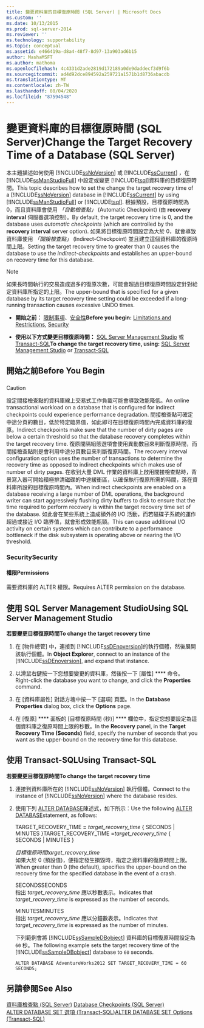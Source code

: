 ```yaml
---
title: 變更資料庫的目標復原時間 (SQL Server) | Microsoft Docs
ms.custom: ''
ms.date: 10/13/2015
ms.prod: sql-server-2014
ms.reviewer: ''
ms.technology: supportability
ms.topic: conceptual
ms.assetid: e466419a-d8a4-48f7-8d97-13a903ad6b15
author: MashaMSFT
ms.author: mathoma
ms.openlocfilehash: 4c4331d2ade2819d172189a0de9daddecf3d9f6b
ms.sourcegitcommit: ad4d92dce894592a259721a1571b1d8736abacdb
ms.translationtype: MT
ms.contentlocale: zh-TW
ms.lasthandoff: 08/04/2020
ms.locfileid: "87594548"
---
```

# <a name="change-the-target-recovery-time-of-a-database-sql-server"></a><span data-ttu-id="2dcbe-102">變更資料庫的目標復原時間 (SQL Server)</span><span class="sxs-lookup"><span data-stu-id="2dcbe-102">Change the Target Recovery Time of a Database (SQL Server)</span></span>
  <span data-ttu-id="2dcbe-103">本主題描述如何使用 [!INCLUDE[ssNoVersion](../../includes/ssnoversion-md.md)] 或 [!INCLUDE[ssCurrent](../../includes/sscurrent-md.md)] ，在 [!INCLUDE[ssManStudioFull](../../includes/ssmanstudiofull-md.md)] 中設定或變更 [!INCLUDE[tsql](../../includes/tsql-md.md)]資料庫的目標復原時間。</span><span class="sxs-lookup"><span data-stu-id="2dcbe-103">This topic describes how to set the change the target recovery time of a [!INCLUDE[ssNoVersion](../../includes/ssnoversion-md.md)] database in [!INCLUDE[ssCurrent](../../includes/sscurrent-md.md)] by using [!INCLUDE[ssManStudioFull](../../includes/ssmanstudiofull-md.md)] or [!INCLUDE[tsql](../../includes/tsql-md.md)].</span></span> <span data-ttu-id="2dcbe-104">根據預設，目標復原時間為 0，而且資料庫會使用 *「自動檢查點」* (Automatic Checkpoint) (由 **recovery interval** 伺服器選項控制)。</span><span class="sxs-lookup"><span data-stu-id="2dcbe-104">By default, the target recovery time is 0, and the database uses *automatic checkpoints* (which are controlled by the **recovery interval** server option).</span></span> <span data-ttu-id="2dcbe-105">如果將目標復原時間設定為大於 0，就會導致資料庫使用 *「間接檢查點」* (Indirect-Checkpoint) 並且建立這個資料庫的復原時間上限。</span><span class="sxs-lookup"><span data-stu-id="2dcbe-105">Setting the target recovery time to greater than 0 causes the database to use the *indirect-checkpoints* and establishes an upper-bound on recovery time for this database.</span></span>  
  
> [!NOTE]  
>  <span data-ttu-id="2dcbe-106">如果長時間執行的交易造成過多的復原次數，可能會超過目標復原時間設定針對給定資料庫所指定的上限。</span><span class="sxs-lookup"><span data-stu-id="2dcbe-106">The upper-bound that is specified for a given database by its target recovery time setting could be exceeded if a long-running transaction causes excessive UNDO times.</span></span>  
  
-   <span data-ttu-id="2dcbe-107">**開始之前：** [限制事項](#Restrictions)、[安全性](#Security)</span><span class="sxs-lookup"><span data-stu-id="2dcbe-107">**Before you begin:**  [Limitations and Restrictions](#Restrictions), [Security](#Security)</span></span>  
  
-   <span data-ttu-id="2dcbe-108">**使用以下方式變更目標復原時間：** [SQL Server Management Studio](#SSMSProcedure) 或 [Transact-SQL](#TsqlProcedure)</span><span class="sxs-lookup"><span data-stu-id="2dcbe-108">**To change the target recovery time, using:**  [SQL Server Management Studio](#SSMSProcedure) or [Transact-SQL](#TsqlProcedure)</span></span>  
  
##  <a name="before-you-begin"></a><a name="BeforeYouBegin"></a> <span data-ttu-id="2dcbe-109">開始之前</span><span class="sxs-lookup"><span data-stu-id="2dcbe-109">Before You Begin</span></span>  
  
###  <a name="Restrictions"></a>  
  
> [!CAUTION]  
>  <span data-ttu-id="2dcbe-110">設定間接檢查點的資料庫線上交易式工作負載可能會導致效能降低。</span><span class="sxs-lookup"><span data-stu-id="2dcbe-110">An online transactional workload on a database that is configured for indirect checkpoints could experience performance degradation.</span></span> <span data-ttu-id="2dcbe-111">間接檢查點可確定中途分頁的數目，低於特定臨界值，如此即可在目標復原時間內完成資料庫的復原。</span><span class="sxs-lookup"><span data-stu-id="2dcbe-111">Indirect checkpoints make sure that the number of dirty pages are below a certain threshold so that the database recovery completes within the target recovery time.</span></span> <span data-ttu-id="2dcbe-112">復原間隔組態選項會使用異動數目來判斷復原時間，而間接檢查點則是會利用中途分頁數目來判斷復原時間。</span><span class="sxs-lookup"><span data-stu-id="2dcbe-112">The recovery interval configuration option uses the number of transactions to determine the recovery time as opposed to indirect checkpoints which makes use of number of dirty pages.</span></span> <span data-ttu-id="2dcbe-113">在收到大量 DML 作業的資料庫上啟用間接檢查點時，背景寫入器可開始積極排清磁碟的中途緩衝區，以確保執行復原所需的時間，落在資料庫所設的目標復原時間內。</span><span class="sxs-lookup"><span data-stu-id="2dcbe-113">When indirect checkpoints are enabled on a database receiving a large number of DML operations, the background writer can start aggressively flushing dirty buffers to disk to ensure that the time required to perform recovery is within the target recovery time set of the database.</span></span> <span data-ttu-id="2dcbe-114">如此會在某些系統上造成額外的 I/O 活動，而若磁碟子系統的運作超過或接近 I/O 臨界值，就會形成效能瓶頸。</span><span class="sxs-lookup"><span data-stu-id="2dcbe-114">This can cause additional I/O activity on certain systems which can contribute to a performance bottleneck if the disk subsystem is operating above or nearing the I/O threshold.</span></span>  
  
###  <a name="security"></a><a name="Security"></a> <span data-ttu-id="2dcbe-115">Security</span><span class="sxs-lookup"><span data-stu-id="2dcbe-115">Security</span></span>  
  
####  <a name="permissions"></a><a name="Permissions"></a> <span data-ttu-id="2dcbe-116">權限</span><span class="sxs-lookup"><span data-stu-id="2dcbe-116">Permissions</span></span>  
 <span data-ttu-id="2dcbe-117">需要資料庫的 ALTER 權限。</span><span class="sxs-lookup"><span data-stu-id="2dcbe-117">Requires ALTER permission on the database.</span></span>  
  
##  <a name="using-sql-server-management-studio"></a><a name="SSMSProcedure"></a> <span data-ttu-id="2dcbe-118">使用 SQL Server Management Studio</span><span class="sxs-lookup"><span data-stu-id="2dcbe-118">Using SQL Server Management Studio</span></span>  
 <span data-ttu-id="2dcbe-119">**若要變更目標復原時間**</span><span class="sxs-lookup"><span data-stu-id="2dcbe-119">**To change the target recovery time**</span></span>  
  
1.  <span data-ttu-id="2dcbe-120">在 [物件總管] 中，連接到 [!INCLUDE[ssDEnoversion](../../includes/ssdenoversion-md.md)]的執行個體，然後展開該執行個體。</span><span class="sxs-lookup"><span data-stu-id="2dcbe-120">In **Object Explorer**, connect to an instance of the [!INCLUDE[ssDEnoversion](../../includes/ssdenoversion-md.md)], and expand that instance.</span></span>  
  
2.  <span data-ttu-id="2dcbe-121">以滑鼠右鍵按一下您想要變更的資料庫，然後按一下 [屬性] \*\*\*\* 命令。</span><span class="sxs-lookup"><span data-stu-id="2dcbe-121">Right-click the database you want to change, and click the **Properties** command.</span></span>  
  
3.  <span data-ttu-id="2dcbe-122">在 [資料庫屬性]  對話方塊中按一下 [選項]  頁面。</span><span class="sxs-lookup"><span data-stu-id="2dcbe-122">In the **Database Properties** dialog box, click the **Options** page.</span></span>  
  
4.  <span data-ttu-id="2dcbe-123">在 [復原] \*\*\*\* 面板的 [目標復原時間 (秒)] \*\*\*\* 欄位中，指定您想要設定為這個資料庫之復原時間上限的秒數。</span><span class="sxs-lookup"><span data-stu-id="2dcbe-123">In the **Recovery** panel, in the **Target Recovery Time (Seconds)** field, specify the number of seconds that you want as the upper-bound on the recovery time for this database.</span></span>  
  
##  <a name="using-transact-sql"></a><a name="TsqlProcedure"></a> <span data-ttu-id="2dcbe-124">使用 Transact-SQL</span><span class="sxs-lookup"><span data-stu-id="2dcbe-124">Using Transact-SQL</span></span>  
 <span data-ttu-id="2dcbe-125">**若要變更目標復原時間**</span><span class="sxs-lookup"><span data-stu-id="2dcbe-125">**To change the target recovery time**</span></span>  
  
1.  <span data-ttu-id="2dcbe-126">連接到資料庫所在的 [!INCLUDE[ssNoVersion](../../includes/ssnoversion-md.md)] 執行個體。</span><span class="sxs-lookup"><span data-stu-id="2dcbe-126">Connect to the instance of [!INCLUDE[ssNoVersion](../../includes/ssnoversion-md.md)] where the database resides.</span></span>  
  
2.  <span data-ttu-id="2dcbe-127">使用下列 [ALTER DATABASE](/sql/t-sql/statements/alter-database-transact-sql-set-options)陳述式，如下所示：</span><span class="sxs-lookup"><span data-stu-id="2dcbe-127">Use the following [ALTER DATABASE](/sql/t-sql/statements/alter-database-transact-sql-set-options)statement, as follows:</span></span>  
  
     <span data-ttu-id="2dcbe-128">TARGET_RECOVERY_TIME **=** _target_recovery_time_ { SECONDS | MINUTES }</span><span class="sxs-lookup"><span data-stu-id="2dcbe-128">TARGET_RECOVERY_TIME **=**_target_recovery_time_ { SECONDS | MINUTES }</span></span>  
  
     <span data-ttu-id="2dcbe-129">*目標復原時間*</span><span class="sxs-lookup"><span data-stu-id="2dcbe-129">*target_recovery_time*</span></span>  
     <span data-ttu-id="2dcbe-130">如果大於 0 (預設值)，便指定發生損毀時，指定之資料庫的復原時間上限。</span><span class="sxs-lookup"><span data-stu-id="2dcbe-130">When greater than 0 (the default), specifies the upper-bound on the recovery time for the specified database in the event of a crash.</span></span>  
  
     <span data-ttu-id="2dcbe-131">SECONDS</span><span class="sxs-lookup"><span data-stu-id="2dcbe-131">SECONDS</span></span>  
     <span data-ttu-id="2dcbe-132">指出 *target_recovery_time* 應以秒數表示。</span><span class="sxs-lookup"><span data-stu-id="2dcbe-132">Indicates that *target_recovery_time* is expressed as the number of seconds.</span></span>  
  
     <span data-ttu-id="2dcbe-133">MINUTES</span><span class="sxs-lookup"><span data-stu-id="2dcbe-133">MINUTES</span></span>  
     <span data-ttu-id="2dcbe-134">指出 *target_recovery_time* 應以分鐘數表示。</span><span class="sxs-lookup"><span data-stu-id="2dcbe-134">Indicates that *target_recovery_time* is expressed as the number of minutes.</span></span>  
  
     <span data-ttu-id="2dcbe-135">下列範例會將 [!INCLUDE[ssSampleDBobject](../../includes/sssampledbobject-md.md)] 資料庫的目標復原時間設定為 `60` 秒。</span><span class="sxs-lookup"><span data-stu-id="2dcbe-135">The following example sets the target recovery time of the [!INCLUDE[ssSampleDBobject](../../includes/sssampledbobject-md.md)] database to `60` seconds.</span></span>  
  
    ```  
    ALTER DATABASE AdventureWorks2012 SET TARGET_RECOVERY_TIME = 60 SECONDS;  
    ```  
  
## <a name="see-also"></a><span data-ttu-id="2dcbe-136">另請參閱</span><span class="sxs-lookup"><span data-stu-id="2dcbe-136">See Also</span></span>  
 <span data-ttu-id="2dcbe-137">[資料庫檢查點 &#40;SQL Server&#41;](database-checkpoints-sql-server.md) </span><span class="sxs-lookup"><span data-stu-id="2dcbe-137">[Database Checkpoints &#40;SQL Server&#41;](database-checkpoints-sql-server.md) </span></span>  
 [<span data-ttu-id="2dcbe-138">ALTER DATABASE SET 選項 &#40;Transact-SQL&#41;</span><span class="sxs-lookup"><span data-stu-id="2dcbe-138">ALTER DATABASE SET Options &#40;Transact-SQL&#41;</span></span>](/sql/t-sql/statements/alter-database-transact-sql-set-options)  
  
  
